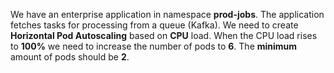 We have an enterprise application in namespace  **prod-jobs**.
The application fetches tasks for processing from a queue (Kafka).
We need to create **Horizontal Pod Autoscaling** based on **CPU** load. 
When the CPU load rises to **100%** we need to increase the number of pods to **6**. 
The **minimum** amount of pods should be **2**.
